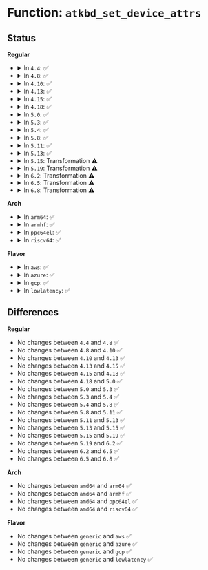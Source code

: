 # Function: <code>atkbd_set_device_attrs</code>

## Status
<b>Regular</b>
<ul>
<li>
<details>
<summary>In <code>4.4</code>: ✅</summary>

```c
void atkbd_set_device_attrs(struct atkbd *atkbd);
```

**Collision:** Unique Static

**Inline:** No

**Transformation:** False

**Instances:**

```
In drivers/input/keyboard/atkbd.c (ffffffff8166f550)
Location: drivers/input/keyboard/atkbd.c:1057
Inline: False
Direct callers:
  - drivers/input/keyboard/atkbd.c:atkbd_set_softraw
  - drivers/input/keyboard/atkbd.c:atkbd_set_softraw
  - drivers/input/keyboard/atkbd.c:atkbd_set_softrepeat
  - drivers/input/keyboard/atkbd.c:atkbd_set_softrepeat
  - drivers/input/keyboard/atkbd.c:atkbd_set_scroll
  - drivers/input/keyboard/atkbd.c:atkbd_set_scroll
  - drivers/input/keyboard/atkbd.c:atkbd_set_set
  - drivers/input/keyboard/atkbd.c:atkbd_set_set
  - drivers/input/keyboard/atkbd.c:atkbd_set_extra
  - drivers/input/keyboard/atkbd.c:atkbd_set_extra
  - drivers/input/keyboard/atkbd.c:atkbd_connect
```
**Symbols:**

```
ffffffff8166f550-ffffffff8166f763: atkbd_set_device_attrs (STB_LOCAL)
```
</details>
</li>
<li>
<details>
<summary>In <code>4.8</code>: ✅</summary>

```c
void atkbd_set_device_attrs(struct atkbd *atkbd);
```

**Collision:** Unique Static

**Inline:** No

**Transformation:** False

**Instances:**

```
In drivers/input/keyboard/atkbd.c (ffffffff816cf8b0)
Location: drivers/input/keyboard/atkbd.c:1057
Inline: False
Direct callers:
  - drivers/input/keyboard/atkbd.c:atkbd_set_softraw
  - drivers/input/keyboard/atkbd.c:atkbd_set_softraw
  - drivers/input/keyboard/atkbd.c:atkbd_set_softrepeat
  - drivers/input/keyboard/atkbd.c:atkbd_set_softrepeat
  - drivers/input/keyboard/atkbd.c:atkbd_set_set
  - drivers/input/keyboard/atkbd.c:atkbd_set_set
  - drivers/input/keyboard/atkbd.c:atkbd_set_scroll
  - drivers/input/keyboard/atkbd.c:atkbd_set_scroll
  - drivers/input/keyboard/atkbd.c:atkbd_set_extra
  - drivers/input/keyboard/atkbd.c:atkbd_set_extra
  - drivers/input/keyboard/atkbd.c:atkbd_connect
```
**Symbols:**

```
ffffffff816cf8b0-ffffffff816cfac3: atkbd_set_device_attrs (STB_LOCAL)
```
</details>
</li>
<li>
<details>
<summary>In <code>4.10</code>: ✅</summary>

```c
void atkbd_set_device_attrs(struct atkbd *atkbd);
```

**Collision:** Unique Static

**Inline:** No

**Transformation:** False

**Instances:**

```
In drivers/input/keyboard/atkbd.c (ffffffff816fd790)
Location: drivers/input/keyboard/atkbd.c:1057
Inline: False
Direct callers:
  - drivers/input/keyboard/atkbd.c:atkbd_set_softraw
  - drivers/input/keyboard/atkbd.c:atkbd_set_softraw
  - drivers/input/keyboard/atkbd.c:atkbd_set_softrepeat
  - drivers/input/keyboard/atkbd.c:atkbd_set_softrepeat
  - drivers/input/keyboard/atkbd.c:atkbd_set_set
  - drivers/input/keyboard/atkbd.c:atkbd_set_set
  - drivers/input/keyboard/atkbd.c:atkbd_set_scroll
  - drivers/input/keyboard/atkbd.c:atkbd_set_scroll
  - drivers/input/keyboard/atkbd.c:atkbd_set_extra
  - drivers/input/keyboard/atkbd.c:atkbd_set_extra
  - drivers/input/keyboard/atkbd.c:atkbd_connect
```
**Symbols:**

```
ffffffff816fd790-ffffffff816fd9a3: atkbd_set_device_attrs (STB_LOCAL)
```
</details>
</li>
<li>
<details>
<summary>In <code>4.13</code>: ✅</summary>

```c
void atkbd_set_device_attrs(struct atkbd *atkbd);
```

**Collision:** Unique Static

**Inline:** No

**Transformation:** False

**Instances:**

```
In drivers/input/keyboard/atkbd.c (ffffffff81713090)
Location: drivers/input/keyboard/atkbd.c:1057
Inline: False
Direct callers:
  - drivers/input/keyboard/atkbd.c:atkbd_set_softraw
  - drivers/input/keyboard/atkbd.c:atkbd_set_softraw
  - drivers/input/keyboard/atkbd.c:atkbd_set_softrepeat
  - drivers/input/keyboard/atkbd.c:atkbd_set_softrepeat
  - drivers/input/keyboard/atkbd.c:atkbd_set_set
  - drivers/input/keyboard/atkbd.c:atkbd_set_set
  - drivers/input/keyboard/atkbd.c:atkbd_set_scroll
  - drivers/input/keyboard/atkbd.c:atkbd_set_scroll
  - drivers/input/keyboard/atkbd.c:atkbd_set_extra
  - drivers/input/keyboard/atkbd.c:atkbd_set_extra
  - drivers/input/keyboard/atkbd.c:atkbd_connect
```
**Symbols:**

```
ffffffff81713090-ffffffff81713286: atkbd_set_device_attrs (STB_LOCAL)
```
</details>
</li>
<li>
<details>
<summary>In <code>4.15</code>: ✅</summary>

```c
void atkbd_set_device_attrs(struct atkbd *atkbd);
```

**Collision:** Unique Static

**Inline:** No

**Transformation:** False

**Instances:**

```
In drivers/input/keyboard/atkbd.c (ffffffff817842d0)
Location: drivers/input/keyboard/atkbd.c:1057
Inline: False
Direct callers:
  - drivers/input/keyboard/atkbd.c:atkbd_set_softraw
  - drivers/input/keyboard/atkbd.c:atkbd_set_softraw
  - drivers/input/keyboard/atkbd.c:atkbd_set_softrepeat
  - drivers/input/keyboard/atkbd.c:atkbd_set_softrepeat
  - drivers/input/keyboard/atkbd.c:atkbd_set_set
  - drivers/input/keyboard/atkbd.c:atkbd_set_set
  - drivers/input/keyboard/atkbd.c:atkbd_set_scroll
  - drivers/input/keyboard/atkbd.c:atkbd_set_scroll
  - drivers/input/keyboard/atkbd.c:atkbd_set_extra
  - drivers/input/keyboard/atkbd.c:atkbd_set_extra
  - drivers/input/keyboard/atkbd.c:atkbd_connect
```
**Symbols:**

```
ffffffff817842d0-ffffffff817844c6: atkbd_set_device_attrs (STB_LOCAL)
```
</details>
</li>
<li>
<details>
<summary>In <code>4.18</code>: ✅</summary>

```c
void atkbd_set_device_attrs(struct atkbd *atkbd);
```

**Collision:** Unique Static

**Inline:** No

**Transformation:** False

**Instances:**

```
In drivers/input/keyboard/atkbd.c (ffffffff817c53c0)
Location: drivers/input/keyboard/atkbd.c:1057
Inline: False
Direct callers:
  - drivers/input/keyboard/atkbd.c:atkbd_set_softraw
  - drivers/input/keyboard/atkbd.c:atkbd_set_softraw
  - drivers/input/keyboard/atkbd.c:atkbd_set_softrepeat
  - drivers/input/keyboard/atkbd.c:atkbd_set_softrepeat
  - drivers/input/keyboard/atkbd.c:atkbd_set_set
  - drivers/input/keyboard/atkbd.c:atkbd_set_set
  - drivers/input/keyboard/atkbd.c:atkbd_set_scroll
  - drivers/input/keyboard/atkbd.c:atkbd_set_scroll
  - drivers/input/keyboard/atkbd.c:atkbd_set_extra
  - drivers/input/keyboard/atkbd.c:atkbd_set_extra
  - drivers/input/keyboard/atkbd.c:atkbd_connect
```
**Symbols:**

```
ffffffff817c53c0-ffffffff817c55b6: atkbd_set_device_attrs (STB_LOCAL)
```
</details>
</li>
<li>
<details>
<summary>In <code>5.0</code>: ✅</summary>

```c
void atkbd_set_device_attrs(struct atkbd *atkbd);
```

**Collision:** Unique Static

**Inline:** No

**Transformation:** False

**Instances:**

```
In drivers/input/keyboard/atkbd.c (ffffffff817ec990)
Location: drivers/input/keyboard/atkbd.c:1057
Inline: False
Direct callers:
  - drivers/input/keyboard/atkbd.c:atkbd_set_softraw
  - drivers/input/keyboard/atkbd.c:atkbd_set_softraw
  - drivers/input/keyboard/atkbd.c:atkbd_set_softrepeat
  - drivers/input/keyboard/atkbd.c:atkbd_set_softrepeat
  - drivers/input/keyboard/atkbd.c:atkbd_set_set
  - drivers/input/keyboard/atkbd.c:atkbd_set_set
  - drivers/input/keyboard/atkbd.c:atkbd_set_scroll
  - drivers/input/keyboard/atkbd.c:atkbd_set_scroll
  - drivers/input/keyboard/atkbd.c:atkbd_set_extra
  - drivers/input/keyboard/atkbd.c:atkbd_set_extra
  - drivers/input/keyboard/atkbd.c:atkbd_connect
```
**Symbols:**

```
ffffffff817ec990-ffffffff817ecb86: atkbd_set_device_attrs (STB_LOCAL)
```
</details>
</li>
<li>
<details>
<summary>In <code>5.3</code>: ✅</summary>

```c
void atkbd_set_device_attrs(struct atkbd *atkbd);
```

**Collision:** Unique Static

**Inline:** No

**Transformation:** False

**Instances:**

```
In drivers/input/keyboard/atkbd.c (ffffffff8182d530)
Location: drivers/input/keyboard/atkbd.c:1055
Inline: False
Direct callers:
  - drivers/input/keyboard/atkbd.c:atkbd_set_softraw
  - drivers/input/keyboard/atkbd.c:atkbd_set_softraw
  - drivers/input/keyboard/atkbd.c:atkbd_set_softrepeat
  - drivers/input/keyboard/atkbd.c:atkbd_set_softrepeat
  - drivers/input/keyboard/atkbd.c:atkbd_set_set
  - drivers/input/keyboard/atkbd.c:atkbd_set_set
  - drivers/input/keyboard/atkbd.c:atkbd_set_scroll
  - drivers/input/keyboard/atkbd.c:atkbd_set_scroll
  - drivers/input/keyboard/atkbd.c:atkbd_set_extra
  - drivers/input/keyboard/atkbd.c:atkbd_set_extra
  - drivers/input/keyboard/atkbd.c:atkbd_connect
```
**Symbols:**

```
ffffffff8182d530-ffffffff8182d726: atkbd_set_device_attrs (STB_LOCAL)
```
</details>
</li>
<li>
<details>
<summary>In <code>5.4</code>: ✅</summary>

```c
void atkbd_set_device_attrs(struct atkbd *atkbd);
```

**Collision:** Unique Static

**Inline:** No

**Transformation:** False

**Instances:**

```
In drivers/input/keyboard/atkbd.c (ffffffff8185ee60)
Location: drivers/input/keyboard/atkbd.c:1055
Inline: False
Direct callers:
  - drivers/input/keyboard/atkbd.c:atkbd_set_softraw
  - drivers/input/keyboard/atkbd.c:atkbd_set_softraw
  - drivers/input/keyboard/atkbd.c:atkbd_set_softrepeat
  - drivers/input/keyboard/atkbd.c:atkbd_set_softrepeat
  - drivers/input/keyboard/atkbd.c:atkbd_set_set
  - drivers/input/keyboard/atkbd.c:atkbd_set_set
  - drivers/input/keyboard/atkbd.c:atkbd_set_scroll
  - drivers/input/keyboard/atkbd.c:atkbd_set_scroll
  - drivers/input/keyboard/atkbd.c:atkbd_set_extra
  - drivers/input/keyboard/atkbd.c:atkbd_set_extra
  - drivers/input/keyboard/atkbd.c:atkbd_connect
```
**Symbols:**

```
ffffffff8185ee60-ffffffff8185f056: atkbd_set_device_attrs (STB_LOCAL)
```
</details>
</li>
<li>
<details>
<summary>In <code>5.8</code>: ✅</summary>

```c
void atkbd_set_device_attrs(struct atkbd *atkbd);
```

**Collision:** Unique Static

**Inline:** No

**Transformation:** False

**Instances:**

```
In drivers/input/keyboard/atkbd.c (ffffffff81931910)
Location: drivers/input/keyboard/atkbd.c:1132
Inline: False
Direct callers:
  - drivers/input/keyboard/atkbd.c:atkbd_set_softraw
  - drivers/input/keyboard/atkbd.c:atkbd_set_softraw
  - drivers/input/keyboard/atkbd.c:atkbd_set_softrepeat
  - drivers/input/keyboard/atkbd.c:atkbd_set_softrepeat
  - drivers/input/keyboard/atkbd.c:atkbd_set_set
  - drivers/input/keyboard/atkbd.c:atkbd_set_set
  - drivers/input/keyboard/atkbd.c:atkbd_set_scroll
  - drivers/input/keyboard/atkbd.c:atkbd_set_scroll
  - drivers/input/keyboard/atkbd.c:atkbd_set_extra
  - drivers/input/keyboard/atkbd.c:atkbd_set_extra
  - drivers/input/keyboard/atkbd.c:atkbd_connect
```
**Symbols:**

```
ffffffff81931910-ffffffff81931b06: atkbd_set_device_attrs (STB_LOCAL)
```
</details>
</li>
<li>
<details>
<summary>In <code>5.11</code>: ✅</summary>

```c
void atkbd_set_device_attrs(struct atkbd *atkbd);
```

**Collision:** Unique Static

**Inline:** No

**Transformation:** False

**Instances:**

```
In drivers/input/keyboard/atkbd.c (ffffffff81938b90)
Location: drivers/input/keyboard/atkbd.c:1132
Inline: False
Direct callers:
  - drivers/input/keyboard/atkbd.c:atkbd_set_softraw
  - drivers/input/keyboard/atkbd.c:atkbd_set_softraw
  - drivers/input/keyboard/atkbd.c:atkbd_set_softrepeat
  - drivers/input/keyboard/atkbd.c:atkbd_set_softrepeat
  - drivers/input/keyboard/atkbd.c:atkbd_set_set
  - drivers/input/keyboard/atkbd.c:atkbd_set_set
  - drivers/input/keyboard/atkbd.c:atkbd_set_scroll
  - drivers/input/keyboard/atkbd.c:atkbd_set_scroll
  - drivers/input/keyboard/atkbd.c:atkbd_set_extra
  - drivers/input/keyboard/atkbd.c:atkbd_set_extra
  - drivers/input/keyboard/atkbd.c:atkbd_connect
```
**Symbols:**

```
ffffffff81938b90-ffffffff81938d86: atkbd_set_device_attrs (STB_LOCAL)
```
</details>
</li>
<li>
<details>
<summary>In <code>5.13</code>: ✅</summary>

```c
void atkbd_set_device_attrs(struct atkbd *atkbd);
```

**Collision:** Unique Static

**Inline:** No

**Transformation:** False

**Instances:**

```
In drivers/input/keyboard/atkbd.c (ffffffff8191c400)
Location: drivers/input/keyboard/atkbd.c:1132
Inline: False
Direct callers:
  - drivers/input/keyboard/atkbd.c:atkbd_set_softraw
  - drivers/input/keyboard/atkbd.c:atkbd_set_softraw
  - drivers/input/keyboard/atkbd.c:atkbd_set_softrepeat
  - drivers/input/keyboard/atkbd.c:atkbd_set_softrepeat
  - drivers/input/keyboard/atkbd.c:atkbd_set_set
  - drivers/input/keyboard/atkbd.c:atkbd_set_set
  - drivers/input/keyboard/atkbd.c:atkbd_set_scroll
  - drivers/input/keyboard/atkbd.c:atkbd_set_scroll
  - drivers/input/keyboard/atkbd.c:atkbd_set_extra
  - drivers/input/keyboard/atkbd.c:atkbd_set_extra
  - drivers/input/keyboard/atkbd.c:atkbd_connect
```
**Symbols:**

```
ffffffff8191c400-ffffffff8191c5f6: atkbd_set_device_attrs (STB_LOCAL)
```
</details>
</li>
<li>
<details>
<summary>In <code>5.15</code>: Transformation ⚠️</summary>

```c
void atkbd_set_device_attrs(struct atkbd *atkbd);
```

**Collision:** Unique Static

**Inline:** No

**Transformation:** True

**Instances:**

```
In drivers/input/keyboard/atkbd.c (0)
Location: drivers/input/keyboard/atkbd.c:1132
Inline: False
Direct callers:
  - drivers/input/keyboard/atkbd.c:atkbd_set_softraw
  - drivers/input/keyboard/atkbd.c:atkbd_set_softraw
  - drivers/input/keyboard/atkbd.c:atkbd_set_softrepeat
  - drivers/input/keyboard/atkbd.c:atkbd_set_softrepeat
  - drivers/input/keyboard/atkbd.c:atkbd_set_set
  - drivers/input/keyboard/atkbd.c:atkbd_set_set
  - drivers/input/keyboard/atkbd.c:atkbd_set_scroll
  - drivers/input/keyboard/atkbd.c:atkbd_set_scroll
  - drivers/input/keyboard/atkbd.c:atkbd_set_extra
  - drivers/input/keyboard/atkbd.c:atkbd_set_extra
  - drivers/input/keyboard/atkbd.c:atkbd_connect
```
**Symbols:**

```
ffffffff819bec70-ffffffff819bef42: atkbd_set_device_attrs (STB_LOCAL)
ffffffff81d2397d-ffffffff81d23a27: atkbd_set_device_attrs.cold (STB_LOCAL)
```
</details>
</li>
<li>
<details>
<summary>In <code>5.19</code>: Transformation ⚠️</summary>

```c
void atkbd_set_device_attrs(struct atkbd *atkbd);
```

**Collision:** Unique Static

**Inline:** No

**Transformation:** True

**Instances:**

```
In drivers/input/keyboard/atkbd.c (0)
Location: drivers/input/keyboard/atkbd.c:1120
Inline: False
Direct callers:
  - drivers/input/keyboard/atkbd.c:atkbd_set_softraw
  - drivers/input/keyboard/atkbd.c:atkbd_set_softraw
  - drivers/input/keyboard/atkbd.c:atkbd_set_softrepeat
  - drivers/input/keyboard/atkbd.c:atkbd_set_softrepeat
  - drivers/input/keyboard/atkbd.c:atkbd_set_set
  - drivers/input/keyboard/atkbd.c:atkbd_set_set
  - drivers/input/keyboard/atkbd.c:atkbd_set_scroll
  - drivers/input/keyboard/atkbd.c:atkbd_set_scroll
  - drivers/input/keyboard/atkbd.c:atkbd_set_extra
  - drivers/input/keyboard/atkbd.c:atkbd_set_extra
  - drivers/input/keyboard/atkbd.c:atkbd_connect
```
**Symbols:**

```
ffffffff81b1eed0-ffffffff81b1f1bb: atkbd_set_device_attrs (STB_LOCAL)
ffffffff81eef798-ffffffff81eef842: atkbd_set_device_attrs.cold (STB_LOCAL)
```
</details>
</li>
<li>
<details>
<summary>In <code>6.2</code>: Transformation ⚠️</summary>

```c
void atkbd_set_device_attrs(struct atkbd *atkbd);
```

**Collision:** Unique Static

**Inline:** No

**Transformation:** True

**Instances:**

```
In drivers/input/keyboard/atkbd.c (0)
Location: drivers/input/keyboard/atkbd.c:1120
Inline: False
Direct callers:
  - drivers/input/keyboard/atkbd.c:atkbd_set_softraw
  - drivers/input/keyboard/atkbd.c:atkbd_set_softraw
  - drivers/input/keyboard/atkbd.c:atkbd_set_softrepeat
  - drivers/input/keyboard/atkbd.c:atkbd_set_softrepeat
  - drivers/input/keyboard/atkbd.c:atkbd_set_set
  - drivers/input/keyboard/atkbd.c:atkbd_set_set
  - drivers/input/keyboard/atkbd.c:atkbd_set_scroll
  - drivers/input/keyboard/atkbd.c:atkbd_set_scroll
  - drivers/input/keyboard/atkbd.c:atkbd_set_extra
  - drivers/input/keyboard/atkbd.c:atkbd_set_extra
  - drivers/input/keyboard/atkbd.c:atkbd_connect
```
**Symbols:**

```
ffffffff81cb0d80-ffffffff81cb108c: atkbd_set_device_attrs (STB_LOCAL)
ffffffff820a6c84-ffffffff820a6d2e: atkbd_set_device_attrs.cold (STB_LOCAL)
```
</details>
</li>
<li>
<details>
<summary>In <code>6.5</code>: Transformation ⚠️</summary>

```c
void atkbd_set_device_attrs(struct atkbd *atkbd);
```

**Collision:** Unique Static

**Inline:** No

**Transformation:** True

**Instances:**

```
In drivers/input/keyboard/atkbd.c (0)
Location: drivers/input/keyboard/atkbd.c:1139
Inline: False
Direct callers:
  - drivers/input/keyboard/atkbd.c:atkbd_set_softraw
  - drivers/input/keyboard/atkbd.c:atkbd_set_softraw
  - drivers/input/keyboard/atkbd.c:atkbd_set_softrepeat
  - drivers/input/keyboard/atkbd.c:atkbd_set_softrepeat
  - drivers/input/keyboard/atkbd.c:atkbd_set_set
  - drivers/input/keyboard/atkbd.c:atkbd_set_set
  - drivers/input/keyboard/atkbd.c:atkbd_set_scroll
  - drivers/input/keyboard/atkbd.c:atkbd_set_scroll
  - drivers/input/keyboard/atkbd.c:atkbd_set_extra
  - drivers/input/keyboard/atkbd.c:atkbd_set_extra
  - drivers/input/keyboard/atkbd.c:atkbd_connect
```
**Symbols:**

```
ffffffff81d183e0-ffffffff81d186eb: atkbd_set_device_attrs (STB_LOCAL)
ffffffff82128091-ffffffff82128139: atkbd_set_device_attrs.cold (STB_LOCAL)
```
</details>
</li>
<li>
<details>
<summary>In <code>6.8</code>: Transformation ⚠️</summary>

```c
void atkbd_set_device_attrs(struct atkbd *atkbd);
```

**Collision:** Unique Static

**Inline:** No

**Transformation:** True

**Instances:**

```
In drivers/input/keyboard/atkbd.c (0)
Location: drivers/input/keyboard/atkbd.c:1183
Inline: False
Direct callers:
  - drivers/input/keyboard/atkbd.c:atkbd_set_softraw
  - drivers/input/keyboard/atkbd.c:atkbd_set_softraw
  - drivers/input/keyboard/atkbd.c:atkbd_set_softrepeat
  - drivers/input/keyboard/atkbd.c:atkbd_set_softrepeat
  - drivers/input/keyboard/atkbd.c:atkbd_set_set
  - drivers/input/keyboard/atkbd.c:atkbd_set_set
  - drivers/input/keyboard/atkbd.c:atkbd_set_scroll
  - drivers/input/keyboard/atkbd.c:atkbd_set_scroll
  - drivers/input/keyboard/atkbd.c:atkbd_set_extra
  - drivers/input/keyboard/atkbd.c:atkbd_set_extra
  - drivers/input/keyboard/atkbd.c:atkbd_connect
```
**Symbols:**

```
ffffffff81dce090-ffffffff81dce39b: atkbd_set_device_attrs (STB_LOCAL)
ffffffff82209a12-ffffffff82209aba: atkbd_set_device_attrs.cold (STB_LOCAL)
```
</details>
</li>
</ul>
<b>Arch</b>
<ul>
<li>
<details>
<summary>In <code>arm64</code>: ✅</summary>

```c
void atkbd_set_device_attrs(struct atkbd *atkbd);
```

**Collision:** Unique Static

**Inline:** No

**Transformation:** False

**Instances:**

```
In drivers/input/keyboard/atkbd.c (ffff800010aa1218)
Location: drivers/input/keyboard/atkbd.c:1055
Inline: False
Direct callers:
  - drivers/input/keyboard/atkbd.c:atkbd_set_softraw
  - drivers/input/keyboard/atkbd.c:atkbd_set_softraw
  - drivers/input/keyboard/atkbd.c:atkbd_set_softrepeat
  - drivers/input/keyboard/atkbd.c:atkbd_set_softrepeat
  - drivers/input/keyboard/atkbd.c:atkbd_set_softrepeat
  - drivers/input/keyboard/atkbd.c:atkbd_set_set
  - drivers/input/keyboard/atkbd.c:atkbd_set_set
  - drivers/input/keyboard/atkbd.c:atkbd_set_scroll
  - drivers/input/keyboard/atkbd.c:atkbd_set_scroll
  - drivers/input/keyboard/atkbd.c:atkbd_set_extra
  - drivers/input/keyboard/atkbd.c:atkbd_set_extra
  - drivers/input/keyboard/atkbd.c:atkbd_connect
```
**Symbols:**

```
ffff800010aa1218-ffff800010aa1408: atkbd_set_device_attrs (STB_LOCAL)
```
</details>
</li>
<li>
<details>
<summary>In <code>armhf</code>: ✅</summary>

```c
void atkbd_set_device_attrs(struct atkbd *atkbd);
```

**Collision:** Unique Static

**Inline:** No

**Transformation:** False

**Instances:**

```
In drivers/input/keyboard/atkbd.c (c0b80fec)
Location: drivers/input/keyboard/atkbd.c:1055
Inline: False
Direct callers:
  - drivers/input/keyboard/atkbd.c:atkbd_set_softraw
  - drivers/input/keyboard/atkbd.c:atkbd_set_softraw
  - drivers/input/keyboard/atkbd.c:atkbd_set_softrepeat
  - drivers/input/keyboard/atkbd.c:atkbd_set_softrepeat
  - drivers/input/keyboard/atkbd.c:atkbd_set_set
  - drivers/input/keyboard/atkbd.c:atkbd_set_set
  - drivers/input/keyboard/atkbd.c:atkbd_set_scroll
  - drivers/input/keyboard/atkbd.c:atkbd_set_scroll
  - drivers/input/keyboard/atkbd.c:atkbd_set_extra
  - drivers/input/keyboard/atkbd.c:atkbd_set_extra
  - drivers/input/keyboard/atkbd.c:atkbd_connect
```
**Symbols:**

```
c0b80fec-c0b811f0: atkbd_set_device_attrs (STB_LOCAL)
```
</details>
</li>
<li>
<details>
<summary>In <code>ppc64el</code>: ✅</summary>

```c
void atkbd_set_device_attrs(struct atkbd *atkbd);
```

**Collision:** Unique Static

**Inline:** No

**Transformation:** False

**Instances:**

```
In drivers/input/keyboard/atkbd.c (c000000000b817c0)
Location: drivers/input/keyboard/atkbd.c:1055
Inline: False
Direct callers:
  - drivers/input/keyboard/atkbd.c:atkbd_set_softraw
  - drivers/input/keyboard/atkbd.c:atkbd_set_softraw
  - drivers/input/keyboard/atkbd.c:atkbd_set_softrepeat
  - drivers/input/keyboard/atkbd.c:atkbd_set_softrepeat
  - drivers/input/keyboard/atkbd.c:atkbd_set_softrepeat
  - drivers/input/keyboard/atkbd.c:atkbd_set_set
  - drivers/input/keyboard/atkbd.c:atkbd_set_set
  - drivers/input/keyboard/atkbd.c:atkbd_set_scroll
  - drivers/input/keyboard/atkbd.c:atkbd_set_scroll
  - drivers/input/keyboard/atkbd.c:atkbd_set_extra
  - drivers/input/keyboard/atkbd.c:atkbd_set_extra
  - drivers/input/keyboard/atkbd.c:atkbd_connect
```
**Symbols:**

```
c000000000b817c0-c000000000b81a18: atkbd_set_device_attrs (STB_LOCAL)
```
</details>
</li>
<li>
<details>
<summary>In <code>riscv64</code>: ✅</summary>

```c
void atkbd_set_device_attrs(struct atkbd *atkbd);
```

**Collision:** Unique Static

**Inline:** No

**Transformation:** False

**Instances:**

```
In drivers/input/keyboard/atkbd.c (ffffffe0006af320)
Location: drivers/input/keyboard/atkbd.c:1055
Inline: False
Direct callers:
  - drivers/input/keyboard/atkbd.c:atkbd_set_softraw
  - drivers/input/keyboard/atkbd.c:atkbd_set_softraw
  - drivers/input/keyboard/atkbd.c:atkbd_set_softrepeat
  - drivers/input/keyboard/atkbd.c:atkbd_set_softrepeat
  - drivers/input/keyboard/atkbd.c:atkbd_set_softrepeat
  - drivers/input/keyboard/atkbd.c:atkbd_set_set
  - drivers/input/keyboard/atkbd.c:atkbd_set_set
  - drivers/input/keyboard/atkbd.c:atkbd_set_scroll
  - drivers/input/keyboard/atkbd.c:atkbd_set_scroll
  - drivers/input/keyboard/atkbd.c:atkbd_set_extra
  - drivers/input/keyboard/atkbd.c:atkbd_set_extra
  - drivers/input/keyboard/atkbd.c:atkbd_connect
```
**Symbols:**

```
ffffffe0006af320-ffffffe0006af4dc: atkbd_set_device_attrs (STB_LOCAL)
```
</details>
</li>
</ul>
<b>Flavor</b>
<ul>
<li>
<details>
<summary>In <code>aws</code>: ✅</summary>

```c
void atkbd_set_device_attrs(struct atkbd *atkbd);
```

**Collision:** Unique Static

**Inline:** No

**Transformation:** False

**Instances:**

```
In drivers/input/keyboard/atkbd.c (ffffffff81813e70)
Location: drivers/input/keyboard/atkbd.c:1055
Inline: False
Direct callers:
  - drivers/input/keyboard/atkbd.c:atkbd_set_softraw
  - drivers/input/keyboard/atkbd.c:atkbd_set_softraw
  - drivers/input/keyboard/atkbd.c:atkbd_set_softrepeat
  - drivers/input/keyboard/atkbd.c:atkbd_set_softrepeat
  - drivers/input/keyboard/atkbd.c:atkbd_set_set
  - drivers/input/keyboard/atkbd.c:atkbd_set_set
  - drivers/input/keyboard/atkbd.c:atkbd_set_scroll
  - drivers/input/keyboard/atkbd.c:atkbd_set_scroll
  - drivers/input/keyboard/atkbd.c:atkbd_set_extra
  - drivers/input/keyboard/atkbd.c:atkbd_set_extra
  - drivers/input/keyboard/atkbd.c:atkbd_connect
```
**Symbols:**

```
ffffffff81813e70-ffffffff81814066: atkbd_set_device_attrs (STB_LOCAL)
```
</details>
</li>
<li>
<details>
<summary>In <code>azure</code>: ✅</summary>

```c
void atkbd_set_device_attrs(struct atkbd *atkbd);
```

**Collision:** Unique Static

**Inline:** No

**Transformation:** False

**Instances:**

```
In drivers/input/keyboard/atkbd.c (ffffffff817db5a0)
Location: drivers/input/keyboard/atkbd.c:1055
Inline: False
Direct callers:
  - drivers/input/keyboard/atkbd.c:atkbd_set_softraw
  - drivers/input/keyboard/atkbd.c:atkbd_set_softraw
  - drivers/input/keyboard/atkbd.c:atkbd_set_softrepeat
  - drivers/input/keyboard/atkbd.c:atkbd_set_softrepeat
  - drivers/input/keyboard/atkbd.c:atkbd_set_set
  - drivers/input/keyboard/atkbd.c:atkbd_set_set
  - drivers/input/keyboard/atkbd.c:atkbd_set_scroll
  - drivers/input/keyboard/atkbd.c:atkbd_set_scroll
  - drivers/input/keyboard/atkbd.c:atkbd_set_extra
  - drivers/input/keyboard/atkbd.c:atkbd_set_extra
  - drivers/input/keyboard/atkbd.c:atkbd_connect
```
**Symbols:**

```
ffffffff817db5a0-ffffffff817db796: atkbd_set_device_attrs (STB_LOCAL)
```
</details>
</li>
<li>
<details>
<summary>In <code>gcp</code>: ✅</summary>

```c
void atkbd_set_device_attrs(struct atkbd *atkbd);
```

**Collision:** Unique Static

**Inline:** No

**Transformation:** False

**Instances:**

```
In drivers/input/keyboard/atkbd.c (ffffffff81852ff0)
Location: drivers/input/keyboard/atkbd.c:1055
Inline: False
Direct callers:
  - drivers/input/keyboard/atkbd.c:atkbd_set_softraw
  - drivers/input/keyboard/atkbd.c:atkbd_set_softraw
  - drivers/input/keyboard/atkbd.c:atkbd_set_softrepeat
  - drivers/input/keyboard/atkbd.c:atkbd_set_softrepeat
  - drivers/input/keyboard/atkbd.c:atkbd_set_set
  - drivers/input/keyboard/atkbd.c:atkbd_set_set
  - drivers/input/keyboard/atkbd.c:atkbd_set_scroll
  - drivers/input/keyboard/atkbd.c:atkbd_set_scroll
  - drivers/input/keyboard/atkbd.c:atkbd_set_extra
  - drivers/input/keyboard/atkbd.c:atkbd_set_extra
  - drivers/input/keyboard/atkbd.c:atkbd_connect
```
**Symbols:**

```
ffffffff81852ff0-ffffffff818531e6: atkbd_set_device_attrs (STB_LOCAL)
```
</details>
</li>
<li>
<details>
<summary>In <code>lowlatency</code>: ✅</summary>

```c
void atkbd_set_device_attrs(struct atkbd *atkbd);
```

**Collision:** Unique Static

**Inline:** No

**Transformation:** False

**Instances:**

```
In drivers/input/keyboard/atkbd.c (ffffffff8186e240)
Location: drivers/input/keyboard/atkbd.c:1055
Inline: False
Direct callers:
  - drivers/input/keyboard/atkbd.c:atkbd_set_softraw
  - drivers/input/keyboard/atkbd.c:atkbd_set_softraw
  - drivers/input/keyboard/atkbd.c:atkbd_set_softrepeat
  - drivers/input/keyboard/atkbd.c:atkbd_set_softrepeat
  - drivers/input/keyboard/atkbd.c:atkbd_set_set
  - drivers/input/keyboard/atkbd.c:atkbd_set_set
  - drivers/input/keyboard/atkbd.c:atkbd_set_scroll
  - drivers/input/keyboard/atkbd.c:atkbd_set_scroll
  - drivers/input/keyboard/atkbd.c:atkbd_set_extra
  - drivers/input/keyboard/atkbd.c:atkbd_set_extra
  - drivers/input/keyboard/atkbd.c:atkbd_connect
```
**Symbols:**

```
ffffffff8186e240-ffffffff8186e436: atkbd_set_device_attrs (STB_LOCAL)
```
</details>
</li>
</ul>

## Differences
<b>Regular</b>
<ul>
<li>
No changes between <code>4.4</code> and <code>4.8</code> ✅
</li>
<li>
No changes between <code>4.8</code> and <code>4.10</code> ✅
</li>
<li>
No changes between <code>4.10</code> and <code>4.13</code> ✅
</li>
<li>
No changes between <code>4.13</code> and <code>4.15</code> ✅
</li>
<li>
No changes between <code>4.15</code> and <code>4.18</code> ✅
</li>
<li>
No changes between <code>4.18</code> and <code>5.0</code> ✅
</li>
<li>
No changes between <code>5.0</code> and <code>5.3</code> ✅
</li>
<li>
No changes between <code>5.3</code> and <code>5.4</code> ✅
</li>
<li>
No changes between <code>5.4</code> and <code>5.8</code> ✅
</li>
<li>
No changes between <code>5.8</code> and <code>5.11</code> ✅
</li>
<li>
No changes between <code>5.11</code> and <code>5.13</code> ✅
</li>
<li>
No changes between <code>5.13</code> and <code>5.15</code> ✅
</li>
<li>
No changes between <code>5.15</code> and <code>5.19</code> ✅
</li>
<li>
No changes between <code>5.19</code> and <code>6.2</code> ✅
</li>
<li>
No changes between <code>6.2</code> and <code>6.5</code> ✅
</li>
<li>
No changes between <code>6.5</code> and <code>6.8</code> ✅
</li>
</ul>
<b>Arch</b>
<ul>
<li>
No changes between <code>amd64</code> and <code>arm64</code> ✅
</li>
<li>
No changes between <code>amd64</code> and <code>armhf</code> ✅
</li>
<li>
No changes between <code>amd64</code> and <code>ppc64el</code> ✅
</li>
<li>
No changes between <code>amd64</code> and <code>riscv64</code> ✅
</li>
</ul>
<b>Flavor</b>
<ul>
<li>
No changes between <code>generic</code> and <code>aws</code> ✅
</li>
<li>
No changes between <code>generic</code> and <code>azure</code> ✅
</li>
<li>
No changes between <code>generic</code> and <code>gcp</code> ✅
</li>
<li>
No changes between <code>generic</code> and <code>lowlatency</code> ✅
</li>
</ul>

